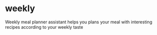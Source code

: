 # weekly
Weekly meal planner assistant helps you plans your meal with interesting recipes according to your weekly taste
